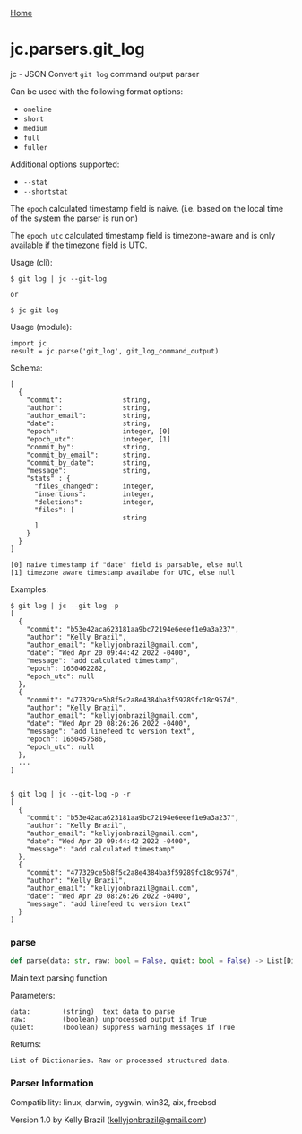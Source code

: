 [Home](https://kellyjonbrazil.github.io/jc/)
<a id="jc.parsers.git_log"></a>

# jc.parsers.git\_log

jc - JSON Convert `git log` command output parser

Can be used with the following format options:
- `oneline`
- `short`
- `medium`
- `full`
- `fuller`

Additional options supported:
- `--stat`
- `--shortstat`

The `epoch` calculated timestamp field is naive. (i.e. based on the
local time of the system the parser is run on)

The `epoch_utc` calculated timestamp field is timezone-aware and is
only available if the timezone field is UTC.

Usage (cli):

    $ git log | jc --git-log

    or

    $ jc git log

Usage (module):

    import jc
    result = jc.parse('git_log', git_log_command_output)

Schema:

    [
      {
        "commit":               string,
        "author":               string,
        "author_email":         string,
        "date":                 string,
        "epoch":                integer, [0]
        "epoch_utc":            integer, [1]
        "commit_by":            string,
        "commit_by_email":      string,
        "commit_by_date":       string,
        "message":              string,
        "stats" : {
          "files_changed":      integer,
          "insertions":         integer,
          "deletions":          integer,
          "files": [
                                string
          ]
        }
      }
    ]

    [0] naive timestamp if "date" field is parsable, else null
    [1] timezone aware timestamp availabe for UTC, else null

Examples:

    $ git log | jc --git-log -p
    [
      {
        "commit": "b53e42aca623181aa9bc72194e6eeef1e9a3a237",
        "author": "Kelly Brazil",
        "author_email": "kellyjonbrazil@gmail.com",
        "date": "Wed Apr 20 09:44:42 2022 -0400",
        "message": "add calculated timestamp",
        "epoch": 1650462282,
        "epoch_utc": null
      },
      {
        "commit": "477329ce5b8f5c2a8e4384ba3f59289fc18c957d",
        "author": "Kelly Brazil",
        "author_email": "kellyjonbrazil@gmail.com",
        "date": "Wed Apr 20 08:26:26 2022 -0400",
        "message": "add linefeed to version text",
        "epoch": 1650457586,
        "epoch_utc": null
      },
      ...
    ]


    $ git log | jc --git-log -p -r
    [
      {
        "commit": "b53e42aca623181aa9bc72194e6eeef1e9a3a237",
        "author": "Kelly Brazil",
        "author_email": "kellyjonbrazil@gmail.com",
        "date": "Wed Apr 20 09:44:42 2022 -0400",
        "message": "add calculated timestamp"
      },
      {
        "commit": "477329ce5b8f5c2a8e4384ba3f59289fc18c957d",
        "author": "Kelly Brazil",
        "author_email": "kellyjonbrazil@gmail.com",
        "date": "Wed Apr 20 08:26:26 2022 -0400",
        "message": "add linefeed to version text"
      }
    ]

<a id="jc.parsers.git_log.parse"></a>

### parse

```python
def parse(data: str, raw: bool = False, quiet: bool = False) -> List[Dict]
```

Main text parsing function

Parameters:

    data:        (string)  text data to parse
    raw:         (boolean) unprocessed output if True
    quiet:       (boolean) suppress warning messages if True

Returns:

    List of Dictionaries. Raw or processed structured data.

### Parser Information
Compatibility:  linux, darwin, cygwin, win32, aix, freebsd

Version 1.0 by Kelly Brazil (kellyjonbrazil@gmail.com)
